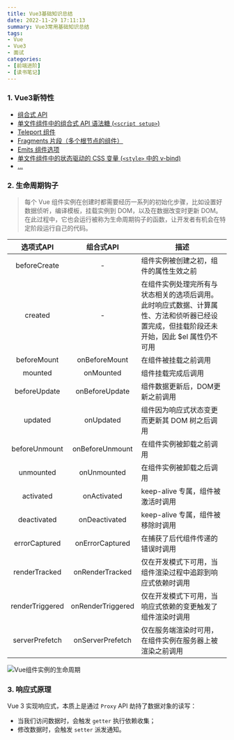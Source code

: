 ```yaml
---
title: Vue3基础知识总结
date: 2022-11-29 17:11:13
summary: Vue3常用基础知识总结
tags:
- Vue
- Vue3
- 面试
categories:
- [前端进阶]
- [读书笔记]
---
```


### 1. Vue3新特性
- [组合式 API](https://cn.vuejs.org/guide/extras/composition-api-faq.html)
- [单文件组件中的组合式 API 语法糖 (`<script setup>`)](https://cn.vuejs.org/api/sfc-script-setup.html)
- [Teleport 组件](https://cn.vuejs.org/guide/built-ins/teleport.html)
- [Fragments 片段（多个根节点的组件）](https://v3-migration.vuejs.org/zh/new/fragments.html)
- [Emits 组件选项](https://cn.vuejs.org/api/options-state.html#emits)
- [单文件组件中的状态驱动的 CSS 变量 (`<style>` 中的 v-bind)](https://cn.vuejs.org/api/sfc-css-features.html#v-bind-in-css)
- [...](https://v3-migration.vuejs.org/zh/)


### 2. 生命周期钩子
> 每个 Vue 组件实例在创建时都需要经历一系列的初始化步骤，比如设置好数据侦听，编译模板，挂载实例到 DOM，以及在数据改变时更新 DOM。在此过程中，它也会运行被称为生命周期钩子的函数，让开发者有机会在特定阶段运行自己的代码。

选项式API | 组合式API | 描述
:---:|:---:|---
beforeCreate | - | 组件实例被创建之初，组件的属性生效之前
created | - | 在组件实例处理完所有与状态相关的选项后调用。 此时响应式数据、计算属性、方法和侦听器已经设置完成，但挂载阶段还未开始，因此 $el 属性仍不可用
beforeMount | onBeforeMount | 在组件被挂载之前调用
mounted | onMounted | 组件挂载完成后调用
beforeUpdate | onBeforeUpdate | 组件数据更新后，DOM更新之前调用
updated | onUpdated | 组件因为响应式状态变更而更新其 DOM 树之后调用
beforeUnmount | onBeforeUnmount | 在组件实例被卸载之前调用
unmounted | onUnmounted | 在组件实例被卸载之后调用
activated | onActivated | keep-alive 专属，组件被激活时调用
deactivated | onDeactivated | keep-alive 专属，组件被移除时调用
errorCaptured | onErrorCaptured | 在捕获了后代组件传递的错误时调用
renderTracked | onRenderTracked | 仅在开发模式下可用，当组件渲染过程中追踪到响应式依赖时调用
renderTriggered | onRenderTriggered | 仅在开发模式下可用，当响应式依赖的变更触发了组件渲染时调用
serverPrefetch | onServerPrefetch | 仅在服务端渲染时可用，在组件实例在服务器上被渲染之前调用
![Vue组件实例的生命周期](https://cn.vuejs.org/assets/lifecycle.16e4c08e.png)

### 3. 响应式原理
Vue 3 实现响应式，本质上是通过 `Proxy` API 劫持了数据对象的读写：
- 当我们访问数据时，会触发 `getter` 执行依赖收集；
- 修改数据时，会触发 `setter` 派发通知。